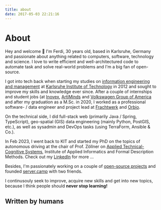 ```yaml
---
title: about
date: 2017-05-03 22:21:16
---
```


# About

Hey and welcome 👋 I'm Ferdi, 30 years old, based in Karlsruhe, Germany and passionate about anything related to computers, software, technology and science. I love to write efficient and well-architectured code to automate task and solve real-world problems and I'm a big fan of open-source.

I got into tech back when starting my studies on [information engineering and management](https://informationswirtschaft.org) at [Karlsruhe Institute of Technology](https://kit.edu) in 2012 and sought to improve my skills and knowledge ever since. After a couple of internships and student jobs (at [Inovex](https://inovex.de), [ArtiMinds](https://artiminds.com) and [Volkswagen Group of America]((https://vwiecc.com/)) and after my graduation as a M.Sc. in 2020, I worked as a professional software- / data engineer and project lead at [Frachtwerk](https://frachtwerk.de) and [Orbio](https://orbio.earth). 

On the technical side, I did full-stack web (primarily Java / Spring, TypeScript), geo-spatial (GIS) data engineering (mainly Python, PostGIS, etc.), as well as sysadmin and DevOps tasks (using TerraForm, Ansible & Co.). 

In Feb 2023, I went back to KIT and started my PhD on the topics of autonomous driving at the chair of Prof. Zöllner on [Applied Technical-Cognitive Systems](https://aifb.kit.edu/web/Angewandte_Technisch-Kognitive_Systeme/en), Institute of Applied Informatics and Formal Description Methods. Check out my [LinkedIn](https://www.linkedin.com/in/ferdinand-m%C3%BCtsch/details/skills/) for more ...

Besides, I'm passionately working on a couple of [open-source projects](https://github.com/muety) and founded [server.camp](https://server.camp) with two friends.

I continusouly seek to improve, acquire new skills and get into new topics, because I think people should **never stop learning!**

## Written by humans